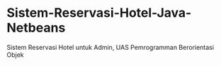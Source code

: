 # Sistem-Reservasi-Hotel-Java-Netbeans
Sistem Reservasi Hotel untuk Admin, UAS Pemrogramman Berorientasi Objek
